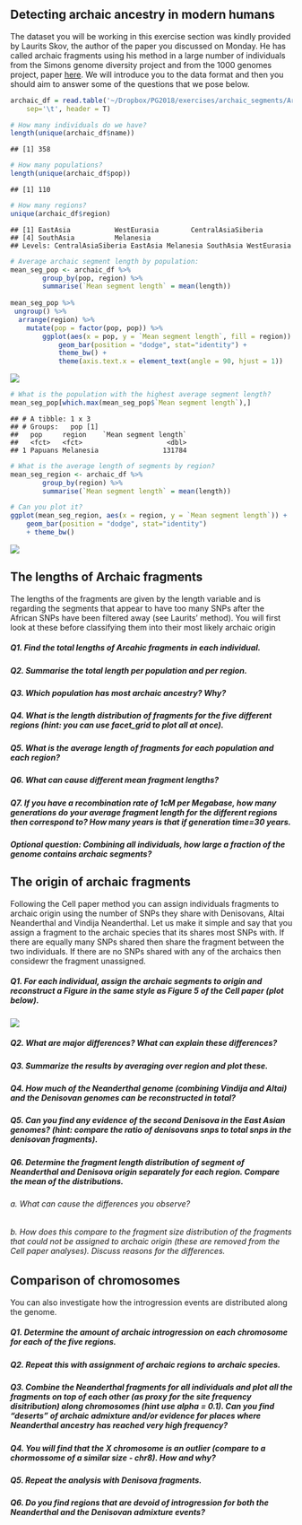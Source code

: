 Detecting archaic ancestry in modern humans
-------------------------------------------

The dataset you will be working in this exercise section was kindly
provided by Laurits Skov, the author of the paper you discussed on Monday. He has called archaic fragments
using his method in a large number of individuals from the Simons genome
diversity project and from the 1000 genomes project, paper
[here](https://www.biorxiv.org/content/early/2018/03/16/283606.full.pdf).
We will introduce you to the data format and then you should aim to
answer some of the questions that we pose below.

``` r
archaic_df = read.table('~/Dropbox/PG2018/exercises/archaic_segments/ArchaicSegments.txt',
    sep='\t', header = T)

# How many individuals do we have?
length(unique(archaic_df$name))
```

    ## [1] 358

``` r
# How many populations?
length(unique(archaic_df$pop))
```

    ## [1] 110

``` r
# How many regions?
unique(archaic_df$region)
```

    ## [1] EastAsia           WestEurasia        CentralAsiaSiberia
    ## [4] SouthAsia          Melanesia         
    ## Levels: CentralAsiaSiberia EastAsia Melanesia SouthAsia WestEurasia

``` r
# Average archaic segment length by population:
mean_seg_pop <- archaic_df %>%
        group_by(pop, region) %>%
        summarise(`Mean segment length` = mean(length))
  
mean_seg_pop %>%
 ungroup() %>%
  arrange(region) %>% 
    mutate(pop = factor(pop, pop)) %>%
        ggplot(aes(x = pop, y = `Mean segment length`, fill = region)) + 
            geom_bar(position = "dodge", stat="identity") + 
            theme_bw() +
            theme(axis.text.x = element_text(angle = 90, hjust = 1))
```

![](img/unnamed-chunk-2-1.png)

``` r
# What is the population with the highest average segment length?
mean_seg_pop[which.max(mean_seg_pop$`Mean segment length`),]
```

    ## # A tibble: 1 x 3
    ## # Groups:   pop [1]
    ##   pop     region    `Mean segment length`
    ##   <fct>   <fct>                     <dbl>
    ## 1 Papuans Melanesia                131784

``` r
# What is the average length of segments by region?
mean_seg_region <- archaic_df %>%
        group_by(region) %>%
        summarise(`Mean segment length` = mean(length)) 

# Can you plot it?
ggplot(mean_seg_region, aes(x = region, y = `Mean segment length`)) +  
    geom_bar(position = "dodge", stat="identity") 
    + theme_bw()
```

![](img/unnamed-chunk-2-2.png)

The lengths of Archaic fragments
--------------------------------

The lengths of the fragments are given by the length variable and is
regarding the segments that appear to have too many SNPs after the
African SNPs have been filtered away (see Laurits’ method). You will
first look at these before classifying them into their most likely
archaic origin

##### Q1. Find the total lengths of Arcahic fragments in each individual.

##### Q2. Summarise the total length per population and per region.

##### Q3. Which population has most archaic ancestry? Why?

##### Q4. What is the length distribution of fragments for the five different regions (hint: you can use facet\_grid to plot all at once).

##### Q5. What is the average length of fragments for each population and each region?

##### Q6. What can cause different mean fragment lengths?

##### Q7. If you have a recombination rate of 1cM per Megabase, how many generations do your average fragment length for the different regions then correspond to? How many years is that if generation time=30 years.

##### Optional question: Combining all individuals, how large a fraction of the genome contains archaic segments?

The origin of archaic fragments
-------------------------------

Following the Cell paper method you can assign individuals fragments to
archaic origin using the number of SNPs they share with Denisovans,
Altai Neanderthal and Vindija Neanderthal. Let us make it simple and say
that you assign a fragment to the archaic species that its shares most
SNPs with. If there are equally many SNPs shared then share the fragment
between the two individuals. If there are no SNPs shared with any of the
archaics then considewr the fragment unassigned.

##### Q1. For each individual, assign the archaic segments to origin and reconstruct a Figure in the same style as Figure 5 of the Cell paper (plot below).

![](img/figure5_cell.png)

##### Q2. What are major differences? What can explain these differences?

##### Q3. Summarize the results by averaging over region and plot these.

##### Q4. How much of the Neanderthal genome (combining Vindija and Altai) and the Denisovan genomes can be reconstructed in total?

##### Q5. Can you find any evidence of the second Denisova in the East Asian genomes? (hint: compare the ratio of denisovans snps to total snps in the denisovan fragments).

##### Q6. Determine the fragment length distribution of segment of Neanderthal and Denisova origin separately for each region. Compare the mean of the distributions.

###### a. What can cause the differences you observe?

###### b. How does this compare to the fragment size distribution of the fragments that could not be assigned to archaic origin (these are removed from the Cell paper analyses). Discuss reasons for the differences.

Comparison of chromosomes
-------------------------

You can also investigate how the introgression events are distributed
along the genome.

##### Q1. Determine the amount of archaic introgression on each chromosome for each of the five regions.

##### Q2. Repeat this with assignment of archaic regions to archaic species.

##### Q3. Combine the Neanderthal fragments for all individuals and plot all the fragments on top of each other (as proxy for the site frequency disitribution) along chromosomes (hint use alpha = 0.1). Can you find “deserts” of archaic admixture and/or evidence for places where Neanderthal ancestry has reached very high frequency?

##### Q4. You will find that the X chromosome is an outlier (compare to a chormossome of a similar size - chr8). How and why?

##### Q5. Repeat the analysis with Denisova fragments.

##### Q6. Do you find regions that are devoid of introgression for both the Neanderthal and the Denisovan admixture events?
